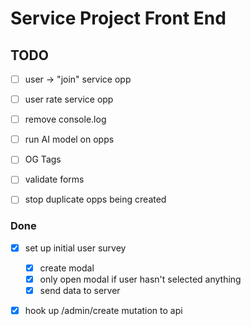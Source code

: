 # Service Project Front End

## TODO

- [ ] user -> "join" service opp
- [ ] user rate service opp

- [ ] remove console.log
- [ ] run AI model on opps
- [ ] OG Tags
- [ ] validate forms
- [ ] stop duplicate opps being created

### Done

- [x] set up initial user survey

  - [x] create modal
  - [x] only open modal if user hasn't selected anything
  - [x] send data to server

- [x] hook up /admin/create mutation to api
